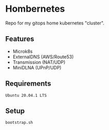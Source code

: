 # Hombernetes

Repo for my gitops home kubernetes "cluster".

## Features

* Microk8s
* ExternalDNS (AWS/Route53)
* Transmission (NAT/UDP)
* MiniDLNA (UPnP/UDP)

## Requirements

```
Ubuntu 20.04.1 LTS
```

## Setup

```
bootstrap.sh
```

